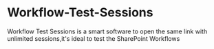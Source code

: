 # Workflow-Test-Sessions
Workflow Test Sessions is a smart software to open the same link with unlimited sessions,it's ideal to test the SharePoint Workflows
